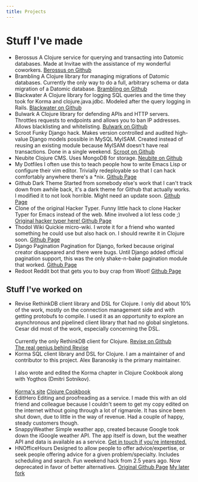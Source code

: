 ```yaml
---
title: Projects
---
```


# Stuff I've made

<ul class="projects">
      <li>
        <project>Berossus</project>
        A Clojure service for querying and transacting into Datomic databases. Made at 
        Invitae with the assistance of my wonderful coworkers.
        <a href="github.com/bitemyapp/berossus target="_blank">Berossus on Github</a>
      </li>
      <li>
        <project>Brambling</project>
        A Clojure library for managing migrations of Datomic databases. Currently the only
        way to do a full, arbitrary schema or data migration of a Datomic database.
        <a href="github.com/bitemyapp/brambling" target="_blank">Brambling on Github</a>
      </li>
      <li>
        <project>Blackwater</project>
        A Clojure library for logging SQL queries and the time they
        took for Korma and clojure.java.jdbc. Modeled after the query logging in Rails.
        <a href="github.com/bitemyapp/blackwater" target="_blank">Blackwater on Github</a>
      </li>
      <li>
        <project>Bulwark</project>
        A Clojure library for defending APIs and HTTP servers. Throttles requests to
        endpoints and allows you to ban IP addresses. Allows blacklisting and whitelisting.
        <a href="github.com/bitemyapp/bulwark target="_blank">Bulwark on Github</a>
      </li>
      <li>
        <project>Scroot</project>
        Funky Django hack. Makes version controlled
        and audited high-value Django models possible
        in MySQL MyISAM. Created instead of reusing an
        existing module because MyISAM doesn't have
        real transactions. Done in a single weekend.
        <a href="http://github.com/bitemyapp/scroot/">Scroot on Github</a>
      </li>
      <li>
        <project>Neubite</project>
        Clojure CMS. Uses MongoDB for storage.
        <a href="http://github.com/bitemyapp/neubite/">Neubite on Github</a>
      </li>
      <li>
        <project>My Dotfiles</project>
        I often use this to teach people how to write Emacs
        Lisp or configure their vim editor. Trivially
        redeployable so that I can hack comfortably anywhere
        there's a *nix.
        <a href="https://github.com/bitemyapp/dotfiles/">Github Page</a>
      </li>
      <li>
        <project>Github Dark Theme</project>
        Started from somebody else's work that I can't track down from awhile
        back, it's a dark theme for Github that actually works. I modified it
        to not look horrible. Might need an update soon.
        <a href="https://github.com/bitemyapp/github-dark-theme">Github Page</a>
      </li>
      <li>
        <project>Clone of the original Hacker Typer.</project>
        Funny little hack to clone Hacker Typer for Emacs instead of the
        web. Mine involved a lot less code ;)
        <a href="http://hackertyper.net/">
          Original hacker typer here!
        </a>
        <a href="https://github.com/bitemyapp/hacker-type-emacs">Github Page</a>
      </li>
      <li>
        <project>Thodol Wiki</project>
        Quickie micro-wiki. I wrote it for a friend who wanted
        something he could use but also hack on. I should rewrite
        it in Clojure soon.
        <a href="https://github.com/bitemyapp/thodol">Github Page</a>
      </li>
      <li>
        <project>Django Pagination</project>
        Pagination for Django, forked because original
        creator disappeared and there were bugs. Until Django
        added official pagination support, this was the only
        shake-n-bake pagination module that worked.
        <a href="https://github.com/bitemyapp/pagination">Github Page</a>
      </li>
      <li>
        <project>Redoot</project>
        Reddit bot that gets you to buy crap from Woot!
        <a href="https://github.com/bitemyapp/redoot">Github Page</a>
      </li>
    </ul>
    <h2>
      Stuff I've worked on
    </h2>
    <ul class="projects">
      <li>
        <project>Revise</project>
        RethinkDB client library and DSL for Clojure. I only did about 10% of the work,
        mostly on the connection management side and with getting protobufs to compile. 
        I used it as an opportunity to explore an asynchronous and pipelined client library 
        that had no global singletons. Cesar did most of the work, especially
        concerning the DSL.
        <br><br>
        Currently the only RethinkDB client for Clojure.
        <a href="github.com/bitemyapp/revise/" target="_blank">Revise on Github</a>
        <br>
        <a href="github.com/cesarbp/" target="_blank">The real genius behind Revise</a>
      </li>
      <li>
        <project>Korma</project>
        SQL client library and DSL for Clojure. I am a maintainer of and contributor to
        this project. Alex Baranosky is the primary maintainer.
        <br><br>
        I also wrote and edited the Korma chapter in Clojure Cookbook along with
        Yogthos (Dmitri Sotnikov).
        <br><br>
        <a href="sqlkorma.com" target="_blank">Korma's site</a>
        <a href="http://clojure-cookbook.com/" target="_blank">Clojure Cookbook</a>
      </li>
      <li>
        <project>EditHero</project>
        Editing and proofreading as a service. I made this with an old friend
        and colleague because I couldn't seem to get my copy edited on the internet
        without going through a lot of rigmarole. It has since been shut down, due
        to little in the way of revenue. Had a couple of happy, steady customers though.
      </li>
      <li>
        <project>SnappyWeather</project>
        Simple weather app, created because Google took down the iGoogle weather API.
        The app itself is down, but the weather API and data is available as a service.
        <a href="mailto:cma@bitemyapp.com">Get in touch if you're interested.</a>
      </li>
      <li>
        <project>HNOfficeHours</project>
        Designed to allow people to offer advice/expertise, or seek
        people offering advice for a given problem/specialty. Includes
        scheduling and search. Fun weekend hack from 2.5 years ago.
        Now deprecated in favor of better alternatives.
        <a href="https://github.com/ezl/hnofficehours/">Original Github Page</a>
        <a href="https://github.com/bitemyapp/hnofficehours/">My later fork</a>
      </li>
    </ul>
